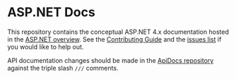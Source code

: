 # ASP.NET Docs

This repository contains the conceptual ASP.NET 4.x documentation hosted in the [ASP.NET overview](https://learn.microsoft.com/aspnet/overview). See the [Contributing Guide](CONTRIBUTING.md) and the [issues list](https://github.com/dotnet/AspNetDocs/issues) if you would like to help out.

API documentation changes should be made in the [ApiDocs repository](https://github.com/aspnet/ApiDocs) against the triple slash `///` comments.
